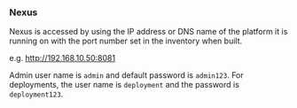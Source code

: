 ### Nexus

Nexus is accessed by using the IP address or DNS name of the platform it is running on with the port number set in the inventory when built.

e.g. http://192.168.10.50:8081

Admin user name is `admin` and default password is `admin123`.  For deployments, the user name is `deployment` and the password is `deployment123`.